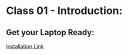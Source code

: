 # Class 01 - Introduction:

## Get your Laptop Ready:
[Installation Link](https://github.com/LTUC/prep-course-installation/tree/master/Computer%20Setup%20Guide)